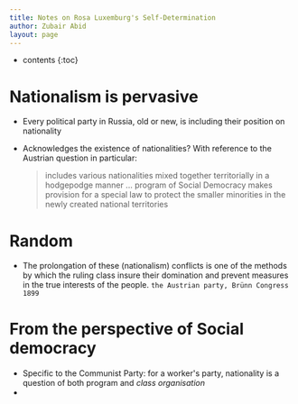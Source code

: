 ```yaml
---
title: Notes on Rosa Luxemburg's Self-Determination
author: Zubair Abid
layout: page
---
```


- contents
{:toc}

# Nationalism is pervasive

- Every political party in Russia, old or new, is including their position on
  nationality
- Acknowledges the existence of nationalities? With reference to the Austrian
  question in particular: 
  
  > includes various nationalities mixed together territorially in a hodgepodge 
  > manner ... program of Social Democracy makes provision for a special law to
  > protect the smaller minorities in the newly created national territories

# Random

- The prolongation of these (nationalism) conflicts is one of the methods by
  which the ruling class insure their domination and prevent measures in the
  true interests of the people. `the Austrian party, Brünn Congress 1899`

# From the perspective of Social democracy

- Specific to the Communist Party: for a worker's party, nationality is a
  question of both program and *class organisation*
- 
